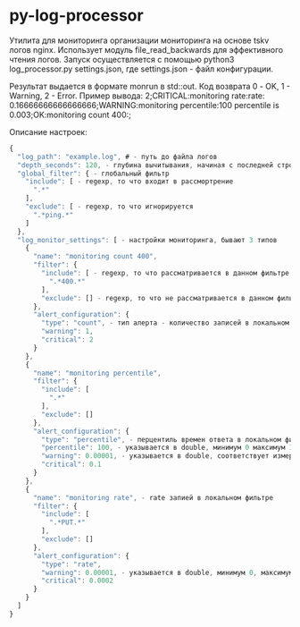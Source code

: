 # py-log-processor

Утилита для мониторинга организации мониторинга на основе tskv логов nginx.
Использует модуль file_read_backwards для эффективного чтения логов.
Запуск осуществляется с помощью
python3 log_processor.py settings.json, где settings.json - файл конфигурации.

Результат выдается в формате monrun в std::out.
Код возврата 0 - OK, 1 - Warning, 2 - Error.
Пример вывода:
2;CRITICAL:monitoring rate:rate: 0.16666666666666666;WARNING:monitoring percentile:100 percentile is 0.003;OK:monitoring count 400:;

Описание настроек:
```javascript
{
  "log_path": "example.log", # - путь до файла логов
  "depth_seconds": 120, - глубина вычитывания, начиная с последней строчки в логах
  "global_filter": { - глобальный фильтр
    "include": [ - regexp, то что входит в рассмортрение
      ".*"
    ],
    "exclude": [ - regexp, то что игнорируется
      ".*ping.*"
    ]
  },
  "log_monitor_settings": [ - настройки мониторинга, бывают 3 типов
    {
      "name": "monitoring count 400",
      "filter": {
        "include": [ - regexp, то что рассматривается в данном фильтре
          ".*400.*"
        ],
        "exclude": [] - regexp, то что не рассматривается в данном фильтре
      },
      "alert_configuration": {
        "type": "count", - тип алерта - количество записей в локальном фильтре
        "warning": 1,
        "critical": 2
      }
    },
    {
      "name": "monitoring percentile",
      "filter": {
        "include": [
          ".*"
        ],
        "exclude": []
      },
      "alert_configuration": {
        "type": "percentile", - перцентиль времен ответа в локальном фильтре
        "percentile": 100, - указывается в double, минимум 0 максимум 100
        "warning": 0.00001, - указывается в double, соответствует измерениям, принятым в анализируемом логе, чеще всего секунды
        "critical": 0.1
      }
    },
    {
      "name": "monitoring rate", - rate запией в локальном фильтре
      "filter": {
        "include": [
          ".*PUT.*"
        ],
        "exclude": []
      },
      "alert_configuration": {
        "type": "rate",
        "warning": 0.00001, - указывается в double, минимум 0, максимум 1
        "critical": 0.0002
      }
    }
  ]
}
```
